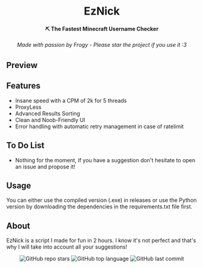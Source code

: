 <h1 align="center">EzNick</h1>

<h4 align="center">⛏️ The Fastest Minecraft Username Checker</h4>
<h6 align="center">Made with passion by Frogy - Please star the project if you use it :3</a></h6>

## Preview


## Features
- Insane speed with a CPM of 2k for 5 threads
- ProxyLess
- Advanced Results Sorting
- Clean and Noob-Friendly UI
- Error handling with automatic retry management in case of ratelimit

## To Do List
- Nothing for the moment, if you have a suggestion don't hesitate to open an issue and propose it!

## Usage
You can either use the compiled version (.exe) in releases or use the Python version by downloading the dependencies in the requirements.txt file first.

## About
EzNick is a script I made for fun in 2 hours. I know it's not perfect and that's why I will take into account all your suggestions!

<p align="center">
    <img alt="GitHub repo stars" src="https://img.shields.io/github/stars/TurfuFrogy/EzNick?style=for-the-badge&logo=stylelint&color=gold">
    <img alt="GitHub top language" src="https://img.shields.io/github/languages/top/TurfuFrogy/EzNick?style=for-the-badge&logo=stylelint&color=gold">
    <img alt="GitHub last commit" src="https://img.shields.io/github/last-commit/TurfuFrogy/EzNick?style=for-the-badge&logo=stylelint&color=gold">
</p>
